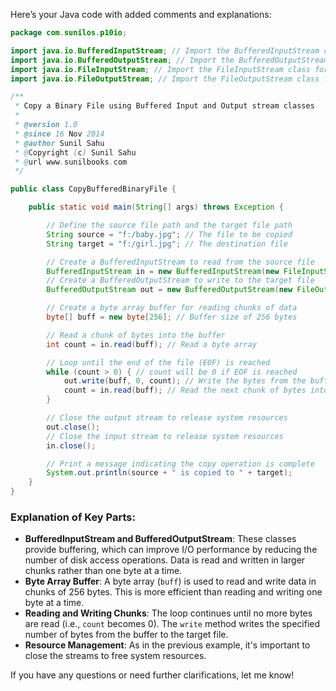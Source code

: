 Here’s your Java code with added comments and explanations:

```java
package com.sunilos.p10io;

import java.io.BufferedInputStream; // Import the BufferedInputStream class for buffered file reading
import java.io.BufferedOutputStream; // Import the BufferedOutputStream class for buffered file writing
import java.io.FileInputStream; // Import the FileInputStream class for reading files
import java.io.FileOutputStream; // Import the FileOutputStream class for writing files

/**
 * Copy a Binary File using Buffered Input and Output stream classes
 * 
 * @version 1.0
 * @since 16 Nov 2014
 * @author Sunil Sahu
 * @Copyright (c) Sunil Sahu
 * @url www.sunilbooks.com
 */

public class CopyBufferedBinaryFile {

    public static void main(String[] args) throws Exception {

        // Define the source file path and the target file path
        String source = "f:/baby.jpg"; // The file to be copied
        String target = "f:/girl.jpg"; // The destination file

        // Create a BufferedInputStream to read from the source file
        BufferedInputStream in = new BufferedInputStream(new FileInputStream(source));
        // Create a BufferedOutputStream to write to the target file
        BufferedOutputStream out = new BufferedOutputStream(new FileOutputStream(target));

        // Create a byte array buffer for reading chunks of data
        byte[] buff = new byte[256]; // Buffer size of 256 bytes

        // Read a chunk of bytes into the buffer
        int count = in.read(buff); // Read a byte array

        // Loop until the end of the file (EOF) is reached
        while (count > 0) { // count will be 0 if EOF is reached
            out.write(buff, 0, count); // Write the bytes from the buffer to the target file
            count = in.read(buff); // Read the next chunk of bytes into the buffer
        }

        // Close the output stream to release system resources
        out.close();
        // Close the input stream to release system resources
        in.close();

        // Print a message indicating the copy operation is complete
        System.out.println(source + " is copied to " + target);
    }
}
```

### Explanation of Key Parts:

- **BufferedInputStream and BufferedOutputStream**: These classes provide buffering, which can improve I/O performance by reducing the number of disk access operations. Data is read and written in larger chunks rather than one byte at a time.
- **Byte Array Buffer**: A byte array (`buff`) is used to read and write data in chunks of 256 bytes. This is more efficient than reading and writing one byte at a time.
- **Reading and Writing Chunks**: The loop continues until no more bytes are read (i.e., `count` becomes 0). The `write` method writes the specified number of bytes from the buffer to the target file.
- **Resource Management**: As in the previous example, it's important to close the streams to free system resources.

If you have any questions or need further clarifications, let me know!
